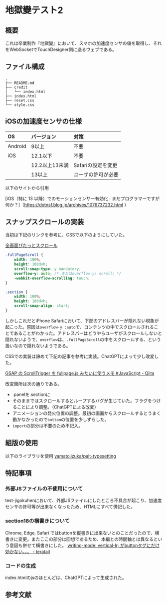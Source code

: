 # 地獄變テスト2

## 概要
これは卒業制作『地獄變』において、スマホの加速度センサの値を取得し、それをWebSocketでTouchDesigner側に送るウェブである。

## ファイル構成
```
.
├── README.md
├── credit
│   └── index.html
├── index.html
├── reset.css
└── style.css
```

## iOSの加速度センサの仕様

|  OS  | バージョン | 対策　　　　|
|:-----|:---------|:----------|
|Android|9以上|不要|
|iOS|12.1以下|不要|
|   |12.2以上13未満|Safariの設定を変更|
|   |13以上|ユーザの許可が必要|

以下のサイトから引用

[iOS（特に 13 以降）でのモーションセンサー有効化 : まだプログラマーですが何か？]（https://dotnsf.blog.jp/archives/1076737232.html ）

## スナップスクロールの実装

当初は下記のリンクを参考に、CSSで以下のようにしていた。

[全画面ぴたっとスクロール](https://ics.media/entry/191211/)

```css
.fullPageScroll {
    width: 100%;
    height: 100dvh;
    scroll-snap-type: y mandatory;
    overflow-y: auto; /* またはoverflow-y: scroll; */
    -webkit-overflow-scrolling: touch;
}

.section {
    width: 100%;
    height: 100dvh;
    scroll-snap-align: start;
}
```

しかしこれだとiPhone Safariにおいて、下部のアドレスバーが隠れない現象が起こった。原因は`overflow-y :auto`で、コンテンツの中でスクロールされることであることがわかった。アドレスバーはどうやらユーザがスクロールしないと隠れないようで、`overflow`は、`.fullPageScroll`の中をスクロールする、という扱いなので隠れないようである。

CSSでの実装は諦めて下記の記事を参考に実装。ChatGPTによって少し改変した。

[GSAP の ScrollTrigger を fullpage.js みたいに使うメモ #JavaScript - Qiita](https://qiita.com/TAAARRRO/items/d091ddab30d91022dd19)

改変箇所は次の通りである。

- .panelを.sectionに
- そのままではスクロールするとループするバグが生じていた。フラグをつけることにより調整。（ChatGPTによる改変）
- アニメーションの発火位置の調整。最初の画面からスクロールするとうまく動かなかったので`bottom`の位置を少しずらした。
- `import`の部分は不要のため不記入。

## 組版の使用
以下のライブラリを使用
[yamatoiizuka/palt-typesetting](https://github.com/yamatoiizuka/palt-typesetting)

## 特記事項
### 外部JSファイルの不使用について
test-jigokuhenにおいて、外部JSファイルにしたところ不具合が起こり、加速度センサの許可等が出来なくなったため、HTMLにすべて併記した。

### section18の横書きについて
Chrome, Edge, Safari ではbuttonを縦書きに出来ないとのことだったので、横書きに変更。またここの部分は回想であるため、本編との時間軸とは異なるという意図も併せて横書きにした。
[writing-mode: vertical-lr; がbuttonタグにだけ効かない。。。 - teratail](https://teratail.com/questions/frvtbi60o04vj2)

### コードの生成
index.htmlのjsのほとんどは、ChatGPTによって生成された。

## 参考文献
